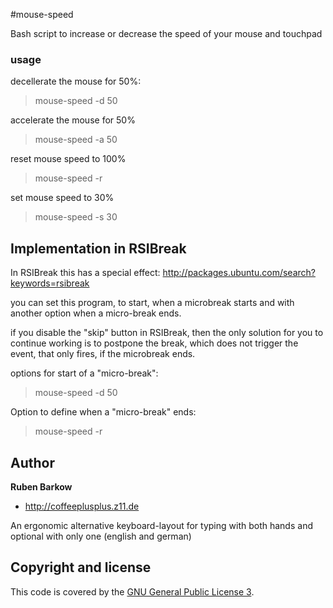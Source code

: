 #mouse-speed

Bash script to increase or decrease the speed of your mouse and touchpad

### usage
decellerate the mouse for 50%:
> mouse-speed -d 50

accelerate the mouse for 50%
> mouse-speed -a 50

reset mouse speed to 100%
> mouse-speed -r 

set mouse speed to 30%
> mouse-speed -s 30


## Implementation in RSIBreak
In RSIBreak this has a special effect:
http://packages.ubuntu.com/search?keywords=rsibreak

you can set this program, to start, when a microbreak starts 
and with another option when a micro-break ends.

if you disable the "skip" button in RSIBreak, then the only solution for you to continue working 
is to postpone the break, which does not trigger the event, that only fires, if the microbreak ends.

options for start of a "micro-break":
> mouse-speed -d 50

Option to define when a "micro-break" ends:
> mouse-speed -r


## Author

**Ruben Barkow**

+ http://coffeeplusplus.z11.de

An ergonomic alternative keyboard-layout for typing with both hands and optional with only one (english and german)


## Copyright and license

This code is covered by the [GNU General Public License 3](http://www.gnu.org/copyleft/gpl.html).
